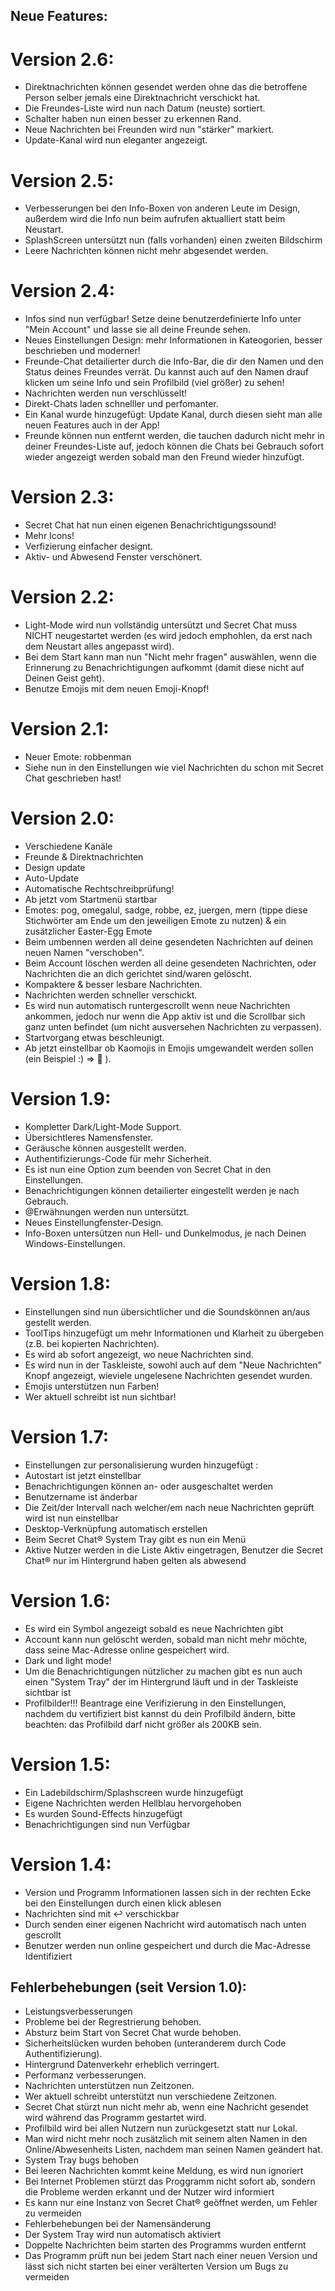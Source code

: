 
## Neue Features:

 # Version 2.6:
  - Direktnachrichten können gesendet werden ohne das die betroffene Person selber jemals eine Direktnachricht verschickt hat.
  - Die Freundes-Liste wird nun nach Datum (neuste) sortiert.
  - Schalter haben nun einen besser zu erkennen Rand.
  - Neue Nachrichten bei Freunden wird nun "stärker" markiert.
  - Update-Kanal wird nun eleganter angezeigt.

 # Version 2.5:
  - Verbesserungen bei den Info-Boxen von anderen Leute im Design, außerdem wird die Info nun beim aufrufen aktualliert statt beim Neustart.
  - SplashScreen untersützt nun (falls vorhanden) einen zweiten Bildschirm
  - Leere Nachrichten können nicht mehr abgesendet werden.
  
 # Version 2.4:
  - Infos sind nun verfügbar! Setze deine benutzerdefinierte Info unter "Mein Account" und lasse sie all deine Freunde sehen.
  - Neues Einstellungen Design: mehr Informationen in Kateogorien, besser beschrieben und moderner!
  - Freunde-Chat detailierter durch die Info-Bar, die dir den Namen und den Status deines Freundes verrät. Du kannst auch auf den Namen drauf klicken um seine Info und sein         Profilbild (viel größer) zu sehen!
  - Nachrichten werden nun verschlüsselt!
  - Direkt-Chats laden schnelller und perfomanter.
  - Ein Kanal wurde hinzugefügt: Update Kanal, durch diesen sieht man alle neuen Features auch in der App!
  - Freunde können nun entfernt werden, die tauchen dadurch nicht mehr in deiner Freundes-Liste auf, jedoch können die Chats bei Gebrauch sofort wieder angezeigt werden sobald       man den Freund wieder hinzufügt.
 
 # Version 2.3:
   - Secret Chat hat nun einen eigenen Benachrichtigungssound!
   - Mehr Icons!
   - Verfizierung einfacher designt.
   - Aktiv- und Abwesend Fenster verschönert.
   
 # Version 2.2:
   - Light-Mode wird nun vollständig untersützt und Secret Chat muss NICHT neugestartet werden (es wird jedoch emphohlen, da erst nach dem Neustart alles angepasst wird).
   - Bei dem Start kann man nun "Nicht mehr fragen" auswählen, wenn die Erinnerung zu Benachrichtigungen aufkommt (damit diese nicht auf Deinen Geist geht).
   - Benutze Emojis mit dem neuen Emoji-Knopf!
   
 # Version 2.1:
  - Neuer Emote: robbenman
  - Siehe nun in den Einstellungen wie viel Nachrichten du schon mit Secret Chat geschrieben hast!
 
  # Version 2.0:
  - Verschiedene Kanäle
  - Freunde & Direktnachrichten
  - Design update
  - Auto-Update
  - Automatische Rechtschreibprüfung!
  - Ab jetzt vom Startmenü startbar
  - Emotes: pog, omegalul, sadge, robbe, ez, juergen, mern (tippe diese Stichwörter am Ende um den jeweiligen Emote zu nutzen) & ein zusätzlicher Easter-Egg Emote 
  - Beim umbennen werden all deine gesendeten Nachrichten auf deinen neuen Namen "verschoben".
  - Beim Account löschen werden all deine gesendeten Nachrichten, oder Nachrichten die an dich gerichtet sind/waren gelöscht.
  - Kompaktere & besser lesbare Nachrichten.
  - Nachrichten werden schneller verschickt.
  - Es wird nun automatisch runtergescrollt wenn neue Nachrichten ankommen, jedoch nur wenn die App aktiv ist und die Scrollbar sich ganz
    unten befindet (um nicht ausversehen Nachrichten zu verpassen). 
  - Startvorgang etwas beschleunigt.
  - Ab jetzt einstellbar ob Kaomojis in Emojis umgewandelt werden sollen (ein Beispiel :)  => 🙂 ).
 

  # Version 1.9:
  - Kompletter Dark/Light-Mode Support.
  - Übersichtleres Namensfenster.
  - Geräusche können ausgestellt werden.
  - Authentifizierungs-Code für mehr Sicherheit.
  - Es ist nun eine Option zum beenden von Secret Chat in den Einstellungen.
  - Benachrichtigungen können detailierter eingestellt werden je nach Gebrauch.
  - @Erwähnungen werden nun untersützt.
  - Neues Einstellungfenster-Design.
  - Info-Boxen untersützen nun Hell- und Dunkelmodus, je nach Deinen Windows-Einstellungen.
    
    
  # Version 1.8: 
   - Einstellungen sind nun übersichtlicher und die Soundskönnen an/aus gestellt werden.
   - ToolTips hinzugefügt um mehr Informationen und Klarheit zu übergeben (z.B. bei kopierten Nachrichten).
   - Es wird ab sofort angezeigt, wo neue Nachrichten sind.
   - Es wird nun in der Taskleiste, sowohl auch auf dem "Neue Nachrichten" Knopf angezeigt, wieviele ungelesene Nachrichten gesendet wurden.
   - Emojis unterstützen nun Farben!
   - Wer aktuell schreibt ist nun sichtbar!
   
  # Version 1.7:
   - Einstellungen zur personalisierung wurden hinzugefügt :
   - Autostart ist jetzt einstellbar
   - Benachrichtigungen können an- oder ausgeschaltet werden
   - Benutzername ist änderbar
   - Die Zeit/der Intervall nach welcher/em nach neue Nachrichten geprüft wird ist nun einstellbar
   - Desktop-Verknüpfung automatisch erstellen      
   - Beim Secret Chat® System Tray gibt es nun ein Menü
   - Aktive Nutzer werden in die Liste Aktiv eingetragen, Benutzer die Secret Chat® nur im Hintergrund haben gelten als abwesend
   
   
  # Version 1.6:
   - Es wird ein Symbol angezeigt sobald es neue Nachrichten gibt
   - Account kann nun gelöscht werden, sobald man nicht mehr möchte, dass seine Mac-Adresse online gespeichert wird.
   - Dark und light mode!
   - Um die Benachrichtigungen nützlicher zu machen gibt es nun auch einen "System Tray" der im Hintergrund läuft und in der Taskleiste sichtbar ist
   - Profilbilder!!! Beantrage eine Verifizierung in den Einstellungen, nachdem du vertifiziert bist kannst du dein Profilbild ändern, bitte beachten: 
     das Profilbild darf nicht größer als 200KB sein.
   
  # Version 1.5:
   - Ein Ladebildschirm/Splashscreen wurde hinzugefügt
   - Eigene Nachrichten werden Hellblau hervorgehoben
   - Es wurden Sound-Effects hinzugefügt
   - Benachrichtigungen sind nun Verfügbar
   
  # Version 1.4:
   - Version und Programm Informationen lassen sich in der rechten Ecke bei den Einstellungen durch einen klick ablesen
   - Nachrichten sind mit ↩ verschickbar
   - Durch senden einer eigenen Nachricht wird automatisch nach unten gescrollt
   - Benutzer werden nun online gespeichert und durch die Mac-Adresse Identifiziert   




## Fehlerbehebungen (seit Version 1.0): 

   - Leistungsverbesserungen
   - Probleme bei der Regrestrierung behoben.
   - Absturz beim Start von Secret Chat wurde behoben.
   - Sicherheitslücken wurden behoben (unteranderem durch Code Authentifizierung).
   - Hintergrund Datenverkehr erheblich verringert.
   - Performanz verbesserungen.
   - Nachrichten unterstützen nun Zeitzonen.
   - Wer aktuell schreibt unterstützt nun verschiedene Zeitzonen.
   - Secret Chat stürzt nun nicht mehr ab, wenn eine Nachricht gesendet wird während das Programm gestartet wird.
   - Profilbild wird bei allen Nutzern nun zurückgesetzt statt nur Lokal.
   - Man wird nicht mehr noch zusätzlich mit seinem alten Namen in den Online/Abwesenheits Listen, nachdem man seinen Namen geändert hat.
   - System Tray bugs behoben
   - Bei leeren Nachrichten kommt keine Meldung, es wird nun ignoriert
   - Bei Internet Problemen stürzt das Proggramm nicht sofort ab, sondern die Probleme werden erkannt und der Nutzer wird informiert
   - Es kann nur eine Instanz von Secret Chat® geöffnet werden, um Fehler zu vermeiden
   - Fehlerbehebungen bei der Namensänderung
   - Der System Tray wird nun automatisch aktiviert
   - Doppelte Nachrichten beim starten des Programms wurden entfernt
   - Das Programm prüft nun bei jedem Start nach einer neuen Version und lässt sich nicht starten bei einer verälterten Version um Bugs zu vermeiden

